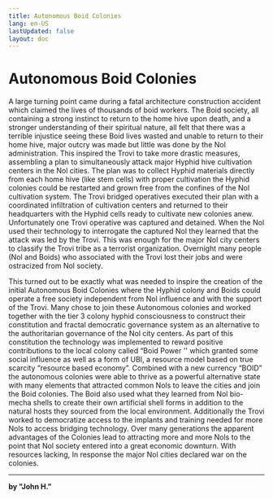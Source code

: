 ```yaml
---
title: Autonomous Boid Colonies
lang: en-US
lastUpdated: false
layout: doc
---
```


# Autonomous Boid Colonies
A large turning point came during a fatal architecture construction accident which claimed the lives of thousands of boid workers. The Boid society, all containing a strong instinct to return to the home hive upon death, and a stronger understanding of their spiritual nature, all felt that there was a terrible injustice seeing these Boid lives wasted and unable to return to their home hive, major outcry was made but little was done by the Nol administration. This inspired the Trovi to take more drastic measures, assembling a plan to simultaneously attack major Hyphid hive cultivation centers in the Nol cities. The plan was to collect Hyphid materials directly from each home hive (like stem cells) with proper cultivation the Hyphid colonies could be restarted and grown free from the confines of the Nol cultivation system. The Trovi bridged operatives executed their plan with a coordinated infiltration of cultivation centers and returned to their headquarters with the Hyphid cells ready to cultivate new colonies anew. Unfortunately one Trovi operative was captured and detained. When the Nol used their technology to interrogate the captured Nol they learned that the attack was led by the Trovi. This was enough for the major Nol city centers to classify the Trovi tribe as a terrorist organization. Overnight many people (Nol and Boids) who associated with the Trovi lost their jobs and were ostracized from Nol society. 

This turned out to be exactly what was needed to inspire the creation of the initial Autonomous Boid Colonies where the Hyphid colony and Boids could operate a free society independent from Nol influence and with the support of the Trovi. Many chose to join these Autonomous colonies and worked together with the tier 3 colony hyphid consciousness to construct their constitution and fractal democratic governance system as an alternative to the authoritarian governance of the Nol city centers. As part of this constitution the technology was implemented to reward positive contributions to the local colony called “Boid Power '' which granted some social influence as well as a form of UBI, a resource model based on true scarcity “resource based economy”. Combined with a new currency “BOID” the autonomous colonies were able to thrive as a powerful alternative state with many elements that attracted common Nols to leave the cities and join the Boid colonies. The Boid also used what they learned from Nol bio-mecha shells to create their own artificial shell forms in addition to the natural hosts they sourced from the local environment. Additionally the Trovi worked to democratize access to the implants and training needed for more Nols to access bridging technology. Over many generations the apparent advantages of the Colonies lead to attracting more and more Nols to the point that Nol society entered into a great economic downturn. With resources lacking, In response the major Nol cities declared war on the colonies.

___
**by "John H."**